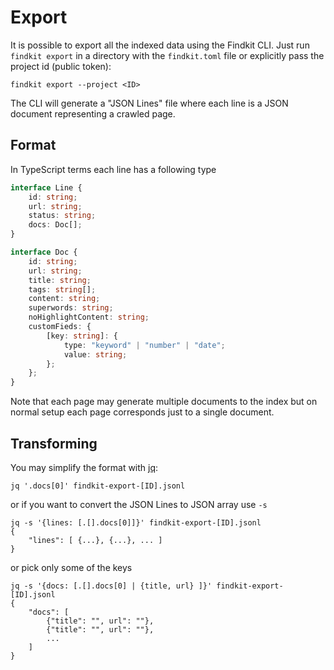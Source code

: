 # Export

It is possible to export all the indexed data using the Findkit CLI. Just run
`findkit export` in a directory with the `findkit.toml` file or explicitly pass
the project id (public token):

```
findkit export --project <ID>
```

The CLI will generate a "JSON Lines" file where each line is a JSON document
representing a crawled page.

## Format

In TypeScript terms each line has a following type

```ts
interface Line {
	id: string;
	url: string;
	status: string;
	docs: Doc[];
}

interface Doc {
	id: string;
	url: string;
	title: string;
	tags: string[];
	content: string;
	superwords: string;
	noHighlightContent: string;
	customFieds: {
		[key: string]: {
			type: "keyword" | "number" | "date";
			value: string;
		};
	};
}
```

Note that each page may generate multiple documents to the index but on normal
setup each page corresponds just to a single document.

## Transforming

You may simplify the format with [jq](https://jqlang.github.io/jq/):

```
jq '.docs[0]' findkit-export-[ID].jsonl
```

or if you want to convert the JSON Lines to JSON array use `-s`

```
jq -s '{lines: [.[].docs[0]]}' findkit-export-[ID].jsonl
{
    "lines": [ {...}, {...}, ... ]
}
```

or pick only some of the keys

```
jq -s '{docs: [.[].docs[0] | {title, url} ]}' findkit-export-[ID].jsonl
{
    "docs": [
        {"title": "", url": ""},
        {"title": "", url": ""},
        ...
    ]
}
```
